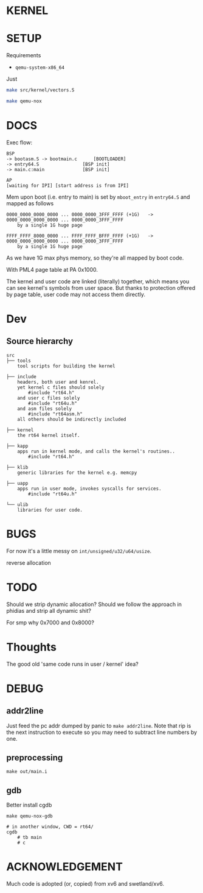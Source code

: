 # KERNEL

# SETUP
Requirements
* `qemu-system-x86_64`

Just
```bash
make src/kernel/vectors.S

make qemu-nox
```

# DOCS
Exec flow:
```
BSP
-> bootasm.S -> bootmain.c		[BOOTLOADER]
-> entry64.S				[BSP init]
-> main.c:main				[BSP init]

AP
[waiting for IPI] [start address is from IPI]

```

Mem upon boot (i.e. entry to main) is set by `mboot_entry` in `entry64.S` and mapped as follows
```
0000_0000_0000_0000 ... 0000_0000_3FFF_FFFF (+1G)	->	0000_0000_0000_0000 ... 0000_0000_3FFF_FFFF
	by a single 1G huge page

FFFF_FFFF_8000_0000 ... FFFF_FFFF_BFFF_FFFF (+1G)	->	0000_0000_0000_0000 ... 0000_0000_3FFF_FFFF
	by a single 1G huge page
```

As we have 1G max phys memory, so they're all mapped by boot code.

With PML4 page table at PA 0x1000.

The kernel and user code are linked (literally) together, which means you can see kernel's symbols from user space.
But thanks to protection offered by page table, user code may not access them directly.

# Dev
## Source hierarchy
```
src
├── tools
	tool scripts for building the kernel

├── include
	headers, both user and kenrel.
	yet kernel c files should solely
		#include "rt64.h"
	and user c files solely
		#include "rt64u.h"
	and asm files solely
		#include "rt64asm.h"
	all others should be indirectly included

├── kernel
	the rt64 kernel itself.

├── kapp
	apps run in kernel mode, and calls the kernel's routines..
		#include "rt64.h"

├── klib
	generic libraries for the kernel e.g. memcpy

├── uapp
	apps run in user mode, invokes syscalls for services.
		#include "rt64u.h"

└── ulib
	libraries for user code.
```

# BUGS
For now it's a little messy on `int/unsigned/u32/u64/usize`.

reverse allocation

# TODO
Should we strip dynamic allocation?
Should we follow the approach in phidias and strip all dynamic shit?

For smp why 0x7000 and 0x8000?

# Thoughts
The good old 'same code runs in user / kernel' idea?

# DEBUG
## addr2line
Just feed the pc addr dumped by panic to `make addr2line`.
Note that rip is the next instruction to execute so you may need to subtract line numbers by one.

## preprocessing
`make out/main.i`

## gdb
Better install cgdb

```
make qemu-nox-gdb

# in another window, CWD = rt64/
cgdb
	# tb main
	# c
```

# ACKNOWLEDGEMENT
Much code is adopted (or, copied) from xv6 and swetland/xv6.


